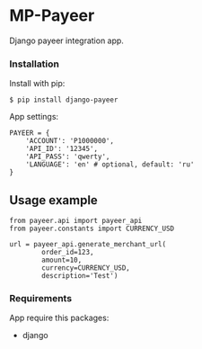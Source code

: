 # MP-Payeer

Django payeer integration app.

### Installation

Install with pip:
```
$ pip install django-payeer
```

App settings:
```
PAYEER = {
    'ACCOUNT': 'P1000000',
    'API_ID': '12345',
    'API_PASS': 'qwerty',
    'LANGUAGE': 'en' # optional, default: 'ru'
}
```

## Usage example
```
from payeer.api import payeer_api
from payeer.constants import CURRENCY_USD

url = payeer_api.generate_merchant_url(
        order_id=123,
        amount=10,
        currency=CURRENCY_USD,
        description='Test')
```

### Requirements

App require this packages:
* django
